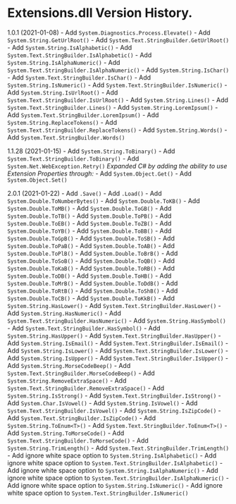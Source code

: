 ﻿# Extensions.dll Version History.

1.0.1 (2021-01-08)
	- Add `System.Diagnostics.Process.Elevate()`
	- Add `System.String.GetUrlRoot()`
	- Add `System.Text.StringBuilder.GetUrlRoot()`
	- Add `System.String.IsAlphabetic()`
	- Add `System.Text.StringBuilder.IsAlphabetic()`
	- Add `System.String.IsAlphaNumeric()`
	- Add `System.Text.StringBuilder.IsAlphaNumeric()`
	- Add `System.String.IsChar()`
	- Add `System.Text.StringBuilder.IsChar()`
	- Add `System.String.IsNumeric()`
	- Add `System.Text.StringBuilder.IsNumeric()`
	- Add `System.String.IsUrlRoot()`
	- Add `System.Text.StringBuilder.IsUrlRoot()`
	- Add `System.String.Lines()`
	- Add `System.Text.StringBuilder.Lines()`
	- Add `System.String.LoremIpsum()`
	- Add `System.Text.StringBuilder.LoremIpsum()`
	- Add `System.String.ReplaceTokens()`
	- Add `System.Text.StringBuilder.ReplaceTokens()`
	- Add `System.String.Words()`
	- Add `System.Text.StringBuilder.Words()`

1.1.28 (2021-01-15)
	- Add `System.String.ToBinary()`
	- Add `System.Text.StringBuilder.ToBinary()`
	- Add `System.Net.WebException.Retry()`
	*Expanded C# by adding the ability to use Extension Properties through:*
	- Add `System.Object.Get()`
	- Add `System.Object.Set()`

2.0.1 (2021-01-22)
	- Add `.Save()`
	- Add `.Load()`
	- Add `System.Double.ToNumberBytes()`
	- Add `System.Double.ToKB()`
	- Add `System.Double.ToMB()`
	- Add `System.Double.ToGB()`
	- Add `System.Double.ToTB()`
	- Add `System.Double.ToPB()`
	- Add `System.Double.ToEB()`
	- Add `System.Double.ToZB()`
	- Add `System.Double.ToYB()`
	- Add `System.Double.ToBB()`
	- Add `System.Double.ToGpB()`
	- Add `System.Double.ToSB()`
	- Add `System.Double.ToPaB()`
	- Add `System.Double.ToAB()`
	- Add `System.Double.ToPlB()`
	- Add `System.Double.ToBrB()`
	- Add `System.Double.ToSoB()`
	- Add `System.Double.ToQB()`
	- Add `System.Double.ToKaB()`
	- Add `System.Double.ToRB()`
	- Add `System.Double.ToDB()`
	- Add `System.Double.ToHB()`
	- Add `System.Double.ToMrB()`
	- Add `System.Double.ToDdB()`
	- Add `System.Double.ToRtB()`
	- Add `System.Double.ToShB()`
	- Add `System.Double.ToCB()`
	- Add `System.Double.ToKkB()`
	- Add `System.String.HasLower()`
	- Add `System.Text.StringBuilder.HasLower()`
	- Add `System.String.HasNumeric()`
	- Add `System.Text.StringBuilder.HasNumeric()`
	- Add `System.String.HasSymbol()`
	- Add `System.Text.StringBuilder.HasSymbol()`
	- Add `System.String.HasUpper()`
	- Add `System.Text.StringBuilder.HasUpper()`
	- Add `System.String.IsEmail()`
	- Add `System.Text.StringBuilder.IsEmail()`
	- Add `System.String.IsLower()`
	- Add `System.Text.StringBuilder.IsLower()`
	- Add `System.String.IsUpper()`
	- Add `System.Text.StringBuilder.IsUpper()`
	- Add `System.String.MorseCodeBeep()`
	- Add `System.Text.StringBuilder.MorseCodeBeep()`
	- Add `System.String.RemoveExtraSpace()`
	- Add `System.Text.StringBuilder.RemoveExtraSpace()`
	- Add `System.String.IsStrong()`
	- Add `System.Text.StringBuilder.IsStrong()`
	- Add `System.Char.IsVowel()`
	- Add `System.String.IsVowel()`
	- Add `System.Text.StringBuilder.IsVowel()`
	- Add `System.String.IsZipCode()`
	- Add `System.Text.StringBuilder.IsZipCode()`
	- Add `System.String.ToEnum<T>()`
	- Add `System.Text.StringBuilder.ToEnum<T>()`
	- Add `System.String.ToMorseCode()`
	- Add `System.Text.StringBuilder.ToMorseCode()`
	- Add `System.String.TrimLength()`
	- Add `System.Text.StringBuilder.TrimLength()`
	- Add ignore white space option to `System.String.IsAlphabetic()`
	- Add ignore white space option to `System.Text.StringBuilder.IsAlphabetic()`
	- Add ignore white space option to `System.String.IsAlphaNumeric()`
	- Add ignore white space option to `System.Text.StringBuilder.IsAlphaNumeric()`
	- Add ignore white space option to `System.String.IsNumeric()`
	- Add ignore white space option to `System.Text.StringBuilder.IsNumeric()`
